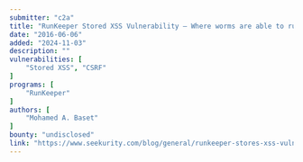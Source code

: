 ```yaml
---
submitter: "c2a"
title: "RunKeeper Stored XSS Vulnerability – Where worms are able to run too!"
date: "2016-06-06"
added: "2024-11-03"
description: ""
vulnerabilities: [
    "Stored XSS", "CSRF"
]
programs: [
    "RunKeeper"
]
authors: [
    "Mohamed A. Baset"
]
bounty: "undisclosed"
link: "https://www.seekurity.com/blog/general/runkeeper-stores-xss-vulnerability/"
---
```





